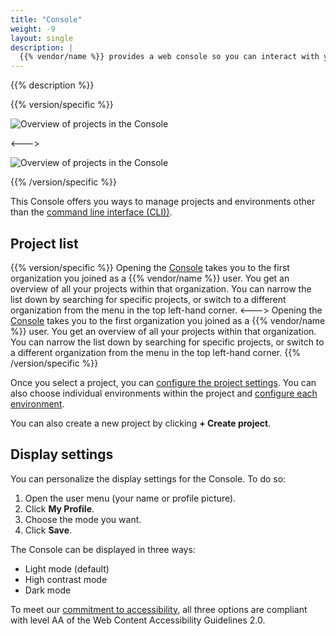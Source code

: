 ```yaml
---
title: "Console"
weight: -9
layout: single
description: |
  {{% vendor/name %}} provides a web console so you can interact with your projects and manage your environments.
---
```


{{% description %}}

{{% version/specific %}}

![Overview of projects in the Console](/images/management-console/psh-console-main-view.png "0.6")

<--->

![Overview of projects in the Console](/images/console/upsun-console-main-view.png "0.6")

{{% /version/specific %}}

This Console offers you ways to manage projects and environments other than the [command line interface (CLI))](../cli/_index.md).

## Project list

{{% version/specific %}}
Opening the [Console](https://console.platform.sh) takes you to the first organization you joined as a 
{{% vendor/name %}} user.
You get an overview of all your projects within that organization.
You can narrow the list down by searching for specific projects,
or switch to a different organization from the menu in the top left-hand corner.
<--->
Opening the [Console](https://console.upsun.com) takes you to the first organization you joined  as a 
{{% vendor/name %}} user.
You get an overview of all your projects within that organization.
You can narrow the list down by searching for specific projects,
or switch to a different organization from the menu in the top left-hand corner.
{{% /version/specific %}}

Once you select a project, you can [configure the project settings](./configure-project.md).
You can also choose individual environments within the project and [configure each environment](./configure-environment.md).

You can also create a new project by clicking **+ Create project**.

## Display settings

You can personalize the display settings for the Console.
To do so:

1. Open the user menu (your name or profile picture).
2. Click **My Profile**.
3. Choose the mode you want.
4. Click **Save**.

The Console can be displayed in three ways:

* Light mode (default)
* High contrast mode
* Dark mode

To meet our [commitment to accessibility](https://platform.sh/trust-center/legal/wcag/),
all three options are compliant with level AA of the Web Content Accessibility Guidelines 2.0.
